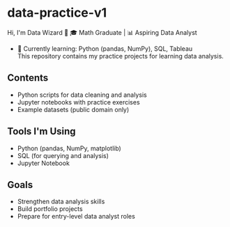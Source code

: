 # data-practice-v1
Hi, I'm Data Wizard 👋
🎓 Math Graduate | 📊 Aspiring Data Analyst  
- 🔭 Currently learning: Python (pandas, NumPy), SQL, Tableau  
This repository contains my practice projects for learning data analysis.

## Contents
- Python scripts for data cleaning and analysis
- Jupyter notebooks with practice exercises
- Example datasets (public domain only)

## Tools I'm Using
- Python (pandas, NumPy, matplotlib)
- SQL (for querying and analysis)
- Jupyter Notebook

## Goals
- Strengthen data analysis skills
- Build portfolio projects
- Prepare for entry-level data analyst roles
